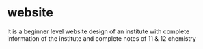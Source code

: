 # website
It is a beginner level website design of an institute with complete information of the institute and complete notes of 11 &amp; 12 chemistry
